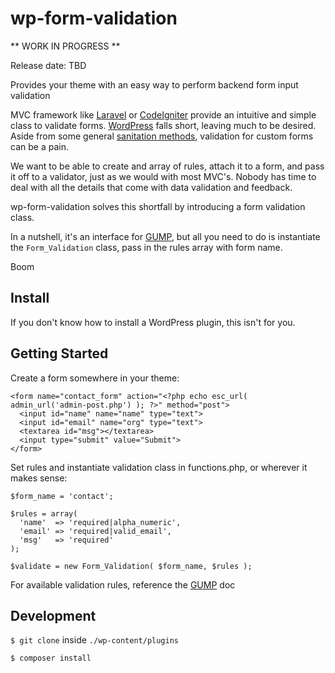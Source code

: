 # wp-form-validation

** WORK IN PROGRESS **

Release date: TBD

Provides your theme with an easy way to perform backend form input validation

MVC framework like [Laravel](https://laravel.com/) or [CodeIgniter](https://codeigniter.com/) provide an intuitive and simple class to validate forms. [WordPress](https://wordpress.org/) falls short, leaving much to be desired. Aside from some general [sanitation methods](https://codex.wordpress.org/Data_Validation), validation for custom forms can be a pain.

We want to be able to create and array of rules, attach it to a form, and pass it off to a validator, just as we would with most MVC's. Nobody has time to deal with all the details that come with data validation and feedback.

wp-form-validation solves this shortfall by introducing a form validation class.

In a nutshell, it's an interface for [GUMP](https://github.com/Wixel/GUMP), but all you need to do is instantiate the `Form_Validation` class, pass in the rules array with form name.

Boom


## Install

If you don't know how to install a WordPress plugin, this isn't for you.

## Getting Started

Create a form somewhere in your theme:
```
<form name="contact_form" action="<?php echo esc_url( admin_url('admin-post.php') ); ?>" method="post">
  <input id="name" name="name" type="text">
  <input id="email" name="org" type="text">
  <textarea id="msg"></textarea>
  <input type="submit" value="Submit">
</form>
```

Set rules and instantiate validation class in functions.php, or wherever it makes sense:

```
$form_name = 'contact';

$rules = array(
  'name'  => 'required|alpha_numeric',
  'email' => 'required|valid_email',
  'msg'   => 'required'
);

$validate = new Form_Validation( $form_name, $rules );
```

For available validation rules, reference the [GUMP](https://github.com/Wixel/GUMP) doc

## Development

`$ git clone` inside `./wp-content/plugins`

`$ composer install`
